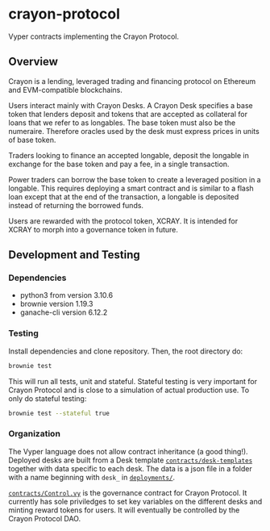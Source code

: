 # crayon-protocol

Vyper contracts implementing the Crayon Protocol.

## Overview

Crayon is a lending, leveraged trading and financing protocol on Ethereum and EVM-compatible blockchains.

Users interact mainly with Crayon Desks. A Crayon Desk specifies a base token that lenders deposit and tokens that are accepted as collateral for loans that we refer to as longables. The base token must also be the numeraire. Therefore oracles used by the desk must express prices in units of base token.

Traders looking to finance an accepted longable, deposit the longable in exchange for the base token and pay a fee, in a single transaction.

Power traders can borrow the base token to create a leveraged position in a longable. This requires deploying a smart contract and is similar to a flash loan except that at the end of the transaction, a longable is deposited instead of returning the borrowed funds.

Users are rewarded with the protocol token, XCRAY. It is intended for XCRAY to morph into a governance token in future.

## Development and Testing

### Dependencies

* python3 from version 3.10.6
* brownie version 1.19.3
* ganache-cli version 6.12.2

### Testing

Install dependencies and clone repository. Then, the root directory do:

```bash
brownie test
```

This will run all tests, unit and stateful. Stateful testing is very important for Crayon Protocol and is close to a simulation of actual production use. To only do stateful testing:

```bash
brownie test --stateful true
```

### Organization

The Vyper language does not allow contract inheritance (a good thing!). Deployed desks are built from a Desk template [`contracts/desk-templates`](contracts/desk-templates/) together with data specific to each desk. The data is a json file in a folder with a name beginning with `desk_` in [`deployments/`](deployments/).

[`contracts/Control.vy`](contracts/Control.vy/) is the governance contract for Crayon Protocol. It currently has sole priviledges to set key variables on the different desks and minting reward tokens for users. It will eventually be controlled by the Crayon Protocol DAO.